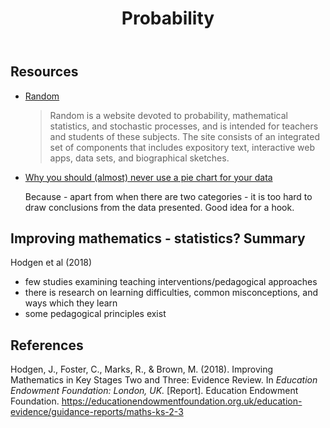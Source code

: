 ﻿---
backlinks:
- title: Mathematical Topics
  url: /memex/sense/Teaching/Mathematics/mathematical-topics.html
title: Probability
---
## Resources

- [Random](http://www.randomservices.org/random/)

    > Random is a website devoted to probability, mathematical statistics, and stochastic processes, and is intended for teachers and students of these subjects. The site consists of an integrated set of components that includes expository text, interactive web apps, data sets, and biographical sketches. 

- [Why you should (almost) never use a pie chart for your data](https://theconversation.com/heres-why-you-should-almost-never-use-a-pie-chart-for-your-data-214576)

    Because - apart from when there are two categories - it is too hard to draw conclusions from the data presented. Good idea for a hook.

## Improving mathematics - statistics? Summary

Hodgen et al (2018)

- few studies examining teaching interventions/pedagogical approaches
- there is research on learning difficulties, common misconceptions, and ways which they learn
- some pedagogical principles exist

## References

Hodgen, J., Foster, C., Marks, R., & Brown, M. (2018). Improving Mathematics in Key Stages Two and Three: Evidence Review. In *Education Endowment Foundation: London, UK.* \[Report\]. Education Endowment Foundation. <https://educationendowmentfoundation.org.uk/education-evidence/guidance-reports/maths-ks-2-3>